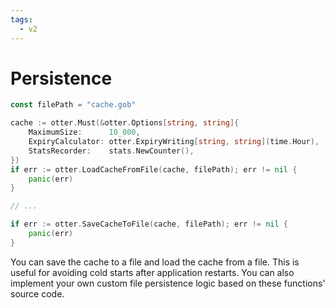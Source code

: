 ```yaml
---
tags:
  - v2
---
```


# Persistence

```go
const filePath = "cache.gob"

cache := otter.Must(&otter.Options[string, string]{
    MaximumSize:      10_000,
    ExpiryCalculator: otter.ExpiryWriting[string, string](time.Hour),
    StatsRecorder:    stats.NewCounter(),
})
if err := otter.LoadCacheFromFile(cache, filePath); err != nil {
    panic(err)
}

// ...

if err := otter.SaveCacheToFile(cache, filePath); err != nil {
    panic(err)
}
```

You can save the cache to a file and load the cache from a file. This is useful for avoiding cold starts after application restarts. You can also implement your own custom file persistence logic based on these functions' source code.
